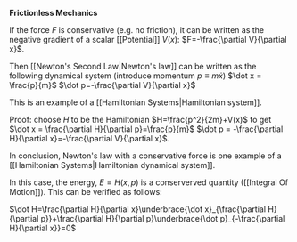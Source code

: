 **Frictionless Mechanics**

If the force $F$ is conservative (e.g. no friction), it can be written as the negative gradient of a scalar [[Potential]] $V(x)$:
$F=-\frac{\partial V}{\partial x}$.

Then [[Newton's Second Law|Newton's law]] can be written as the following dynamical system (introduce momentum $p\equiv m\dot x$)
$\dot x = \frac{p}{m}$
$\dot p=-\frac{\partial V}{\partial x}$

This is an example of a [[Hamiltonian Systems|Hamiltonian system]].

Proof: 
choose $H$ to be the Hamiltonian $H=\frac{p^2}{2m}+V(x)$
to get 
$\dot x = \frac{\partial H}{\partial p}=\frac{p}{m}$
$\dot p = -\frac{\partial H}{\partial x}=-\frac{\partial V}{\partial x}$.

In conclusion, Newton's law with a conservative force is one example of a [[Hamiltonian Systems|Hamiltonian dynamical system]].

In this case, the energy, $E=H(x,p)$ is a conserverved quantity ([[Integral Of Motion]]). This can be verified as follows:

$\dot H=\frac{\partial H}{\partial x}\underbrace{\dot x}_{\frac{\partial H}{\partial p}}+\frac{\partial H}{\partial p}\underbrace{\dot p}_{-\frac{\partial H}{\partial x}}=0$